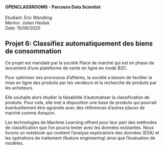 #### OPENCLASSROOMS - Parcours Data Scientist  
Etudiant: Eric Wendling  
Mentor: Julien Heiduk  
Date: 15/06/2020

## Projet 6: Classifiez automatiquement des biens de consommation

Ce projet est mandaté par la société Place de marché qui est en phase de lancement d’une plateforme de vente en ligne en mode B2C.

Pour optimiser ses processus d’affaires, la société a besoin de faciliter la mise en ligne des produits par les vendeurs et la recherche de produits par les acheteurs.

Elle souhaite alors étudier la faisabilité d’automatiser la classification de produits.
Pour cela, elle met à disposition une base de produits qui pourrait éventuellement être agrandie avec des références d’autres places de marché comme Amazon.

Les technologies de Machine Learning offrent pour leur part des méthodes de classification que l’on pourra tester avec les données existantes.
Nous livrons un notebook qui contient l’analyse exploratoire des données (EDA) et les opérations de traitement (feature engineering) ainsi que l’évaluation de modèles.

